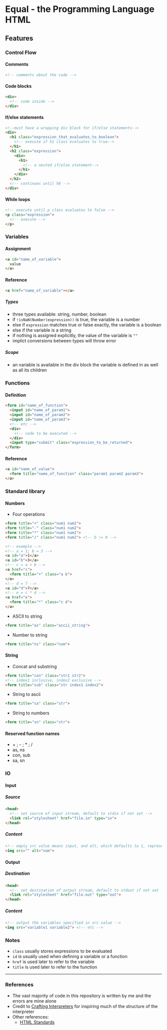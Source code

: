 # Equal - the Programming Language HTML

## Features
### Control Flow
#### Comments
```html
<!-- comments about the code -->
```
#### Code blocks
```html
<div>
  <!-- code inside -->
</div>
```
#### If/else statements
```html
<!--must have a wrapping div block for if/else statements-->
<div>
  <h1 class="expression_that_evaluates_to_boolean">
    <!-- execute if h1 class evaluates to true-->
  </h1>
  <h2 class="expression">
    <div>
      <h1>
        <!-- a nested if/else statement-->
      </h1>
    </div>
  </h2>
  <!-- continues until h6 -->
</div>
```

#### While loops
```html
<!-- execute until p class evaluates to false -->
<p class="expression">
  <!-- execute -->
</p>
```


### Variables
#### Assignment
```html
<a id="name_of_variable">
  value
</a>
```
#### Reference
```html
<a href="name_of_variable"></a>
```
##### Types
- three types available: string, number, boolean
- if ```!isNaN(Number(expression))``` is true, the variable is a number
- else if ```expression``` matches true or false exactly, the variable is a boolean
- else if the variable is a string
- if nothing is assigned explicitly, the value of the variable is ```""```
- implict conversions between types will throw error
##### Scope
- an variable is available in the div block the variable is defined in as well as all its children  


### Functions
#### Definition
```html
<form id="name_of_function">
  <input id="name_of_param1">
  <input id="name_of_param2">
  <input id="name_of_param3">
  <!-- etc -->
  <div>
    <!-- code to be executed -->
  </div>
  <input type="submit" class="expression_to_be_returned">
</form>
```
#### Reference
```html
<a id="name_of_value">
  <form title="name_of_function" class="param1 param2 param3">
</a>
```

### Standard library
#### Numbers
- Four operations 
```html
<form title="+" class="num1 num2">
<form title="-" class="num1 num2">
<form title="*" class="num1 num2">
<form title="/" class="num1 num2"> <!-- b != 0 -->
```
```html
<!-- example -->
<!-- a = 1; b = 3 -->
<a id="a">1</a>
<a id="b">3</a>
<!-- c = a + b -->
<a href="c">
  <form title="+" class="a b">
</a>
<!-- d = 7 -->
<a id="d">7</a>
<!-- e = c * d -->
<a href="e">
  <form title="*" class="c d">
</a>
```
- ASCII to string
```html
<form title="as" class="ascii_string">
```
- Number to string
```html
<form title="ns" class="num">
```

#### String
- Concat and substring
```html
<form title="con" class="str1 str2">
<!-- index1 inclusive, index2 exclusive -->
<form title="sub" class="str index1 index2">
```
- String to ascii
```html
<form title="sa" class="str">
```
- String to numbers
```html
<form title="sn" class="str">
```
#### Reserved function names
- \+ ; \- ; \* ; /
- as, ns
- con, sub
- sa, sn

### IO
#### Input
##### Source 
```html
<head>
  <!-- set source of input stream, default to stdin if not set -->
  <link rel="stylesheet" href="file.in" type="in">
</head>
```
##### Content
```html
<!-- empty src value means input, and alt, which defaults to 1, represents the number of whitespace-separated values the input would take -->
<img src="" alt="num"> 
```

#### Output
##### Destination 
```html
<head>
  <!-- set destination of output stream, default to stdout if not set -->
  <link rel="stylesheet" href="file.out" type="out">
</head>
```
##### Content
```html
<!-- output the variables specified in src value -->
<img src="variable1 variable2"> <!-- etc -->
```



### Notes
- ```class``` usually stores expressions to be evaluated
- ```id``` is usually used when defining a variable or a function
- ```href``` is used later to refer to the variable
- ```title``` is used later to refer to the function

---

### References
- The vast majority of code in this repository is written by me and the errors are mine alone
- Credit to [Crafting Interpreters](https://craftinginterpreters.com/representing-code.html) for inspiring much of the structure of the interpreter
- Other references:
  - [HTML Standards](https://html.spec.whatwg.org/)